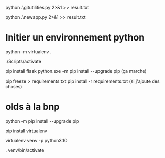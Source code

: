 
python .\gitutilities.py 2>&1 >> result.txt

python .\newapp.py 2>&1 >> result.txt


# Initier un environnement python

python -m virtualenv .

./Scripts/activate

pip install flask
python.exe -m pip install --upgrade pip (ça marche)

pip freeze > requirements.txt
pip install -r requirements.txt (si j'ajoute des choses)

# olds à la bnp
python -m pip install --upgrade pip

pip install virtualenv

virtualenv venv -p python3.10

. venv/bin/activate
